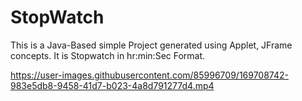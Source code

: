 # StopWatch
This is a Java-Based simple Project generated using Applet, JFrame concepts. It is Stopwatch in hr:min:Sec Format.


https://user-images.githubusercontent.com/85996709/169708742-983e5db8-9458-41d7-b023-4a8d791277d4.mp4


